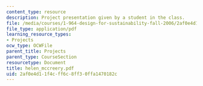 ```yaml
---
content_type: resource
description: Project presentation given by a student in the class.
file: /media/courses/1-964-design-for-sustainability-fall-2006/2af0e4d11f4cff6c8ff30ffa1470182c_helen_mccreery.pdf
file_type: application/pdf
learning_resource_types:
- Projects
ocw_type: OCWFile
parent_title: Projects
parent_type: CourseSection
resourcetype: Document
title: helen_mccreery.pdf
uid: 2af0e4d1-1f4c-ff6c-8ff3-0ffa1470182c
---
```

